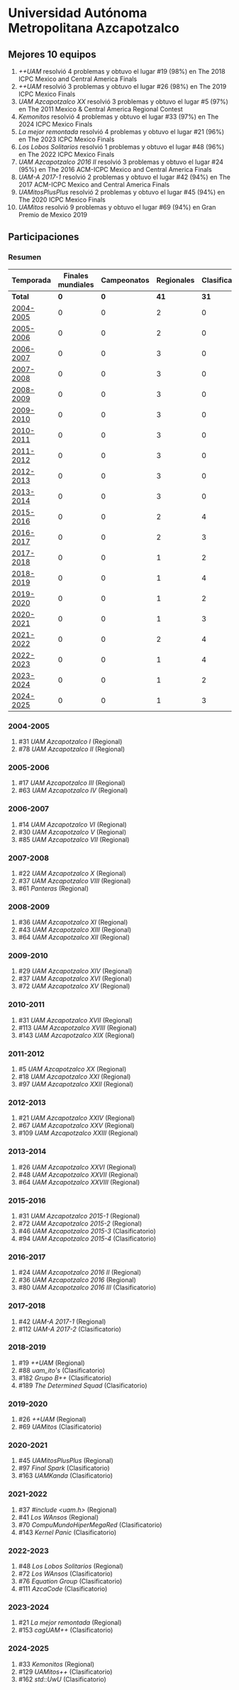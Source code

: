 # Universidad Autónoma Metropolitana Azcapotzalco

## Mejores 10 equipos

1. _++UAM_ resolvió 4 problemas y obtuvo el lugar #19 (98%) en The 2018 ICPC Mexico and Central America Finals
1. _++UAM_ resolvió 3 problemas y obtuvo el lugar #26 (98%) en The 2019 ICPC Mexico Finals
1. _UAM Azcapotzalco XX_ resolvió 3 problemas y obtuvo el lugar #5 (97%) en The 2011 Mexico & Central America Regional Contest
1. _Kemonitos_ resolvió 4 problemas y obtuvo el lugar #33 (97%) en The 2024 ICPC Mexico Finals
1. _La mejor remontada_ resolvió 4 problemas y obtuvo el lugar #21 (96%) en The 2023 ICPC Mexico Finals
1. _Los Lobos Solitarios_ resolvió 1 problemas y obtuvo el lugar #48 (96%) en The 2022 ICPC Mexico Finals
1. _UAM Azcapotzalco 2016 II_ resolvió 3 problemas y obtuvo el lugar #24 (95%) en The 2016 ACM-ICPC Mexico and Central America Finals
1. _UAM-A 2017-1_ resolvió 2 problemas y obtuvo el lugar #42 (94%) en The 2017 ACM-ICPC Mexico and Central America Finals
1. _UAMitosPlusPlus_ resolvió 2 problemas y obtuvo el lugar #45 (94%) en The 2020 ICPC Mexico Finals
1. _UAMitos_ resolvió 9 problemas y obtuvo el lugar #69 (94%) en Gran Premio de Mexico 2019

## Participaciones

### Resumen

| Temporada | Finales mundiales | Campeonatos | Regionales | Clasificatorios | Equipos |
| --- | --- | --- | --- | --- | --- |
| **Total** | **0** | **0** | **41** | **31** | **59** |
| [2004-2005](#2004-2005) | 0 | 0 | 2 | 0 | 2 |
| [2005-2006](#2005-2006) | 0 | 0 | 2 | 0 | 2 |
| [2006-2007](#2006-2007) | 0 | 0 | 3 | 0 | 3 |
| [2007-2008](#2007-2008) | 0 | 0 | 3 | 0 | 3 |
| [2008-2009](#2008-2009) | 0 | 0 | 3 | 0 | 3 |
| [2009-2010](#2009-2010) | 0 | 0 | 3 | 0 | 3 |
| [2010-2011](#2010-2011) | 0 | 0 | 3 | 0 | 3 |
| [2011-2012](#2011-2012) | 0 | 0 | 3 | 0 | 3 |
| [2012-2013](#2012-2013) | 0 | 0 | 3 | 0 | 3 |
| [2013-2014](#2013-2014) | 0 | 0 | 3 | 0 | 3 |
| [2015-2016](#2015-2016) | 0 | 0 | 2 | 4 | 4 |
| [2016-2017](#2016-2017) | 0 | 0 | 2 | 3 | 3 |
| [2017-2018](#2017-2018) | 0 | 0 | 1 | 2 | 2 |
| [2018-2019](#2018-2019) | 0 | 0 | 1 | 4 | 4 |
| [2019-2020](#2019-2020) | 0 | 0 | 1 | 2 | 2 |
| [2020-2021](#2020-2021) | 0 | 0 | 1 | 3 | 3 |
| [2021-2022](#2021-2022) | 0 | 0 | 2 | 4 | 4 |
| [2022-2023](#2022-2023) | 0 | 0 | 1 | 4 | 4 |
| [2023-2024](#2023-2024) | 0 | 0 | 1 | 2 | 2 |
| [2024-2025](#2024-2025) | 0 | 0 | 1 | 3 | 3 |

### 2004-2005

1. #31 _UAM Azcapotzalco I_ (Regional)
1. #78 _UAM Azcapotzalco II_ (Regional)

### 2005-2006

1. #17 _UAM Azcapotzalco III_ (Regional)
1. #63 _UAM Azcapotzalco IV_ (Regional)

### 2006-2007

1. #14 _UAM Azcapotzalco VI_ (Regional)
1. #30 _UAM Azcapotzalco V_ (Regional)
1. #85 _UAM Azcapotzalco VII_ (Regional)

### 2007-2008

1. #22 _UAM Azcapotzalco X_ (Regional)
1. #37 _UAM Azcapotzalco  VIII_ (Regional)
1. #61 _Panteras_ (Regional)

### 2008-2009

1. #36 _UAM Azcapotzalco XI_ (Regional)
1. #43 _UAM Azcapotzalco XIII_ (Regional)
1. #64 _UAM Azcapotzalco XII_ (Regional)

### 2009-2010

1. #29 _UAM Azcapotzalco XIV_ (Regional)
1. #37 _UAM Azcapotzalco XVI_ (Regional)
1. #72 _UAM Azcapotzalco XV_ (Regional)

### 2010-2011

1. #31 _UAM Azcapotzalco XVII_ (Regional)
1. #113 _UAM Azcapotzalco XVIII_ (Regional)
1. #143 _UAM Azcapotzalco XIX_ (Regional)

### 2011-2012

1. #5 _UAM Azcapotzalco XX_ (Regional)
1. #18 _UAM Azcapotzalco XXI_ (Regional)
1. #97 _UAM Azcapotzalco XXII_ (Regional)

### 2012-2013

1. #21 _UAM Azcapotzalco XXIV_ (Regional)
1. #67 _UAM Azcapotzalco XXV_ (Regional)
1. #109 _UAM Azcapotzalco XXIII_ (Regional)

### 2013-2014

1. #26 _UAM Azcapotzalco XXVI_ (Regional)
1. #48 _UAM Azcapotzalco XXVII_ (Regional)
1. #64 _UAM Azcapotzalco XXVIII_ (Regional)

### 2015-2016

1. #31 _UAM Azcapotzalco 2015-1_ (Regional)
1. #72 _UAM Azcapotzalco 2015-2_ (Regional)
1. #46 _UAM Azcapotzalco 2015-3_ (Clasificatorio)
1. #94 _UAM Azcapotzalco 2015-4_ (Clasificatorio)

### 2016-2017

1. #24 _UAM Azcapotzalco 2016 II_ (Regional)
1. #36 _UAM Azcapotzalco 2016_ (Regional)
1. #80 _UAM Azcapotzalco 2016 III_ (Clasificatorio)

### 2017-2018

1. #42 _UAM-A 2017-1_ (Regional)
1. #112 _UAM-A 2017-2_ (Clasificatorio)

### 2018-2019

1. #19 _++UAM_ (Regional)
1. #88 _uam_ito's_ (Clasificatorio)
1. #182 _Grupo B++_ (Clasificatorio)
1. #189 _The Determined Squad_ (Clasificatorio)

### 2019-2020

1. #26 _++UAM_ (Regional)
1. #69 _UAMitos_ (Clasificatorio)

### 2020-2021

1. #45 _UAMitosPlusPlus_ (Regional)
1. #97 _Final Spark_ (Clasificatorio)
1. #163 _UAMKanda_ (Clasificatorio)

### 2021-2022

1. #37 _#include <uam.h>_ (Regional)
1. #41 _Los WAnsos_ (Regional)
1. #70 _CompuMundoHiperMegaRed_ (Clasificatorio)
1. #143 _Kernel Panic_ (Clasificatorio)

### 2022-2023

1. #48 _Los Lobos Solitarios_ (Regional)
1. #72 _Los WAnsos_ (Clasificatorio)
1. #76 _Equation Group_ (Clasificatorio)
1. #111 _AzcaCode_ (Clasificatorio)

### 2023-2024

1. #21 _La mejor remontada_ (Regional)
1. #153 _cagUAM++_ (Clasificatorio)

### 2024-2025

1. #33 _Kemonitos_ (Regional)
1. #129 _UAMitos++_ (Clasificatorio)
1. #162 _std::UwU_ (Clasificatorio)



